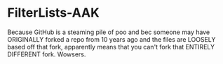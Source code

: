 # FilterLists-AAK
Because GitHub is a steaming pile of poo and bec someone may have ORIGINALLY forked a repo from 10 years ago and the files are LOOSELY based off that fork, apparently means that you can't fork that ENTIRELY DIFFERENT fork. Wowsers.

